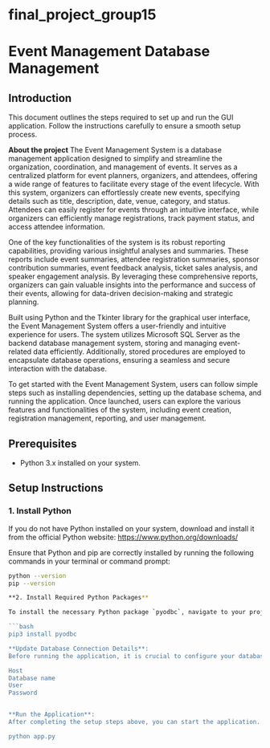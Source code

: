 # final_project_group15
# Event Management Database Management

## Introduction
This document outlines the steps required to set up and run the GUI application. Follow the instructions carefully to ensure a smooth setup process.


**About the project**
The Event Management System is a database management application designed to simplify and streamline the organization, coordination, and management of events. It serves as a centralized platform for event planners, organizers, and attendees, offering a wide range of features to facilitate every stage of the event lifecycle. With this system, organizers can effortlessly create new events, specifying details such as title, description, date, venue, category, and status. Attendees can easily register for events through an intuitive interface, while organizers can efficiently manage registrations, track payment status, and access attendee information.

One of the key functionalities of the system is its robust reporting capabilities, providing various insightful analyses and summaries. These reports include event summaries, attendee registration summaries, sponsor contribution summaries, event feedback analysis, ticket sales analysis, and speaker engagement analysis. By leveraging these comprehensive reports, organizers can gain valuable insights into the performance and success of their events, allowing for data-driven decision-making and strategic planning.

Built using Python and the Tkinter library for the graphical user interface, the Event Management System offers a user-friendly and intuitive experience for users. The system utilizes Microsoft SQL Server as the backend database management system, storing and managing event-related data efficiently. Additionally, stored procedures are employed to encapsulate database operations, ensuring a seamless and secure interaction with the database.

To get started with the Event Management System, users can follow simple steps such as installing dependencies, setting up the database schema, and running the application. Once launched, users can explore the various features and functionalities of the system, including event creation, registration management, reporting, and user management. 


## Prerequisites
- Python 3.x installed on your system.

## Setup Instructions

### 1. Install Python
If you do not have Python installed on your system, download and install it from the official Python website: https://www.python.org/downloads/

Ensure that Python and pip are correctly installed by running the following commands in your terminal or command prompt:

```bash
python --version
pip --version

**2. Install Required Python Packages**

To install the necessary Python package `pyodbc`, navigate to your project's directory in the terminal or command prompt and run the following command:

```bash
pip3 install pyodbc

**Update Database Connection Details**:
Before running the application, it is crucial to configure your database connection details within the database.py file. You will need to specify the following:

Host
Database name
User
Password


**Run the Application**:
After completing the setup steps above, you can start the application. First, navigate to the folder containing your .py files in the terminal or command prompt. Then, execute the application by running:

python app.py

